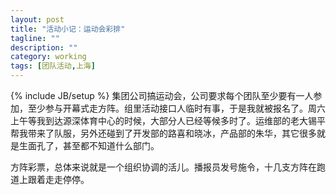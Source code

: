 ```yaml
---
layout: post
title: "活动小记：运动会彩排"
tagline: ""
description: ""
category: working
tags: [团队活动,上海]
---
```

{% include JB/setup %}
集团公司搞运动会，公司要求每个团队至少要有一人参加，至少参与开幕式走方阵。组里活动接口人临时有事，于是我就被报名了。周六上午等我到达源深体育中心的时候，大部分人已经等候多时了。运维部的老大锡平帮我带来了队服，另外还碰到了开发部的路喜和晓冰，产品部的朱华，其它很多就是生面孔了，甚至都不知道什么部门。  

方阵彩票，总体来说就是一个组织协调的活儿。播报员发号施令，十几支方阵在跑道上跟着走走停停。
